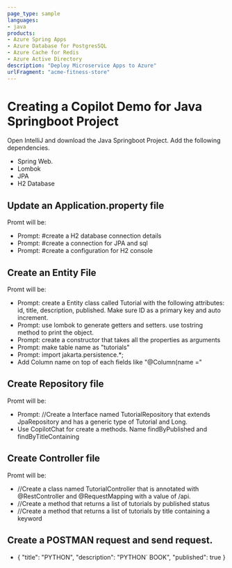 ```yaml
---
page_type: sample
languages:
- java
products:
- Azure Spring Apps
- Azure Database for PostgresSQL
- Azure Cache for Redis
- Azure Active Directory
description: "Deploy Microservice Apps to Azure"
urlFragment: "acme-fitness-store"
---
```


# Creating a Copilot Demo for Java Springboot Project

Open IntelliJ and download the Java Springboot Project. Add the following dependencies.
* Spring Web.
* Lombok
* JPA
* H2 Database

## Update an Application.property file

Promt will be:

* Prompt: #create a H2 database connection details
* Prompt: #create a connection for JPA and sql
* Prompt: #create a configuration for H2 console

## Create an Entity File

Promt will be:

* Prompt: create a Entity class called Tutorial  with the following attributes: id, title, description, published. Make sure ID as a primary key and auto increment.
* Prompt: use lombok to generate getters and setters. use tostring method to print the object.
* Prompt: create a constructor that takes all the properties as arguments
* Prompt: make table name as "tutorials"
* Prompt: import jakarta.persistence.*;
* Add Column name on top of each fields like "@Column(name ="

## Create Repository file 

Promt will be:

* Prompt: //Create a Interface named TutorialRepository that extends JpaRepository and has a generic type of Tutorial and Long.
* Use CopilotChat for create a methods. Name findByPublished and findByTitleContaining


## Create Controller file 

Promt will be:
* //Create a class named TutorialController that is annotated with @RestController and @RequestMapping with a value of /api.
* //Create a method that returns a list of tutorials by published status
* //Create a method that returns a list of tutorials by title containing a keyword


## Create a POSTMAN request and send request. 
* {
    "title": "PYTHON",
    "description": "PYTHON` BOOK",
    "published": true
}

